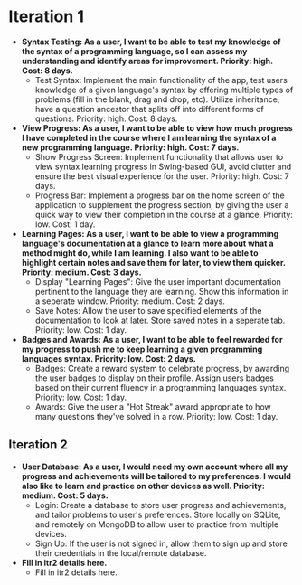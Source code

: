# Iteration 1
- **Syntax Testing: As a user, I want to be able to test my knowledge of the syntax of a programming language, so I can assess my understanding and identify areas for improvement. Priority: high. Cost: 8 days.**
  - Test Syntax: Implement the main functionality of the app, test users knowledge of a given language's syntax by offering multiple types of problems (fill in the blank, drag and drop, etc). Utilize inheritance, have a question ancestor that splits off into different forms of questions. Priority: high. Cost: 8 days.
- **View Progress: As a user, I want to be able to view how much progress I have completed in the course where I am learning the syntax of a new programming language. Priority: high. Cost: 7 days.**
  - Show Progress Screen: Implement functionality that allows user to view syntax learning progress in Swing-based GUI, avoid clutter and ensure the best visual experience for the user. Priority: high. Cost: 7 days.
  - Progress Bar: Implement a progress bar on the home screen of the application to supplement the progress section, by giving the user a quick way to view their completion in the course at a glance. Priority: low. Cost: 1 day.
- **Learning Pages: As a user, I want to be able to view a programming language's documentation at a glance to learn more about what a method might do, while I am learning. I also want to be able to highlight certain notes and save them for later, to view them quicker. Priority: medium. Cost: 3 days.**
  - Display "Learning Pages": Give the user important documentation pertinent to the language they are learning. Show this information in a seperate window. Priority: medium. Cost: 2 days.
  - Save Notes: Allow the user to save specified elements of the documentation to look at later. Store saved notes in a seperate tab. Priority: low. Cost: 1 day.
- **Badges and Awards: As a user, I want to be able to feel rewarded for my progress to push me to keep learning a given programming languages syntax. Priority: low. Cost: 2 days.**
  - Badges: Create a reward system to celebrate progress, by awarding the user badges to display on their profile. Assign users badges based on their current fluency in a programming languages syntax. Priority: low. Cost: 1 day.
  - Awards: Give the user a "Hot Streak" award appropriate to how many questions they've solved in a row. Priority: low. Cost: 1 day.

## Iteration 2
- **User Database: As a user, I would need my own account where all my progress and achievements will be tailored to my preferences. I would also like to learn and practice on other devices as well. Priority: medium. Cost: 5 days.**
  - Login: Create a database to store user progress and achievements, and tailor problems to user's preferences. Store locally on SQLite, and remotely on MongoDB to allow user to practice from multiple devices.
  - Sign Up: If the user is not signed in, allow them to sign up and store their credentials in the local/remote database.
- **Fill in itr2 details here.**
  - Fill in itr2 details here.
